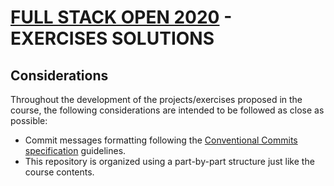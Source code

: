 # [FULL STACK OPEN 2020](https://fullstackopen.com/en) - EXERCISES SOLUTIONS

## Considerations

Throughout the development of the projects/exercises proposed in the course, the following considerations are intended to be followed as close as possible:

- Commit messages formatting following the [Conventional Commits specification](https://www.conventionalcommits.org/en/v1.0.0/#specification) guidelines.
- This repository is organized using a part-by-part structure just like the course contents.
